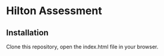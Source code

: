 # Hilton Assessment
## Installation

Clone this repository, open the index.html file in your browser.
